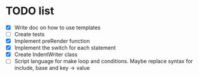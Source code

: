 # TODO list

- [x] Write doc on how to use templates
- [ ] Create tests
- [x] Implement preRender function
- [x] Implement the switch for each statement
- [x] Create IndentWriter class
- [ ] Script language for make loop and conditions. Maybe replace syntax for include, base and key -> value
